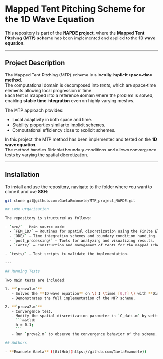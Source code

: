 # Mapped Tent Pitching Scheme for the 1D Wave Equation

This repository is part of the **NAPDE project**, where the **Mapped Tent Pitching (MTP) scheme** has been implemented and applied to the **1D wave equation**.

---

## Project Description

The Mapped Tent Pitching (MTP) scheme is a **locally implicit space-time method**.  
The computational domain is decomposed into *tents*, which are space-time elements allowing local progression in time.  
Each tent is mapped into a reference domain where the problem is solved, enabling **stable time integration** even on highly varying meshes.  

The MTP approach provides:
- Local adaptivity in both space and time.  
- Stability properties similar to implicit schemes.  
- Computational efficiency close to explicit schemes.  

In this project, the MTP method has been implemented and tested on the **1D wave equation**.  
The method handles Dirichlet boundary conditions and allows convergence tests by varying the spatial discretization.

---

## Installation

To install and use the repository, navigate to the folder where you want to clone it and use **SSH**:

```bash
git clone git@github.com:GaetaEmanuele/MTP_project_NAPDE.git

## Code Organization

The repository is structured as follows:

- `src/` – Main source code:
  - `FEM_1D/` – Routines for spatial discretization using the Finite Element Method.  
  - `ODE/` – Time integration schemes and boundary condition handling.  
  - `post_processing/` – Tools for analyzing and visualizing results.  
  - `Tents/` – Construction and management of tents for the mapped scheme.  

- `tests/` – Test scripts to validate the implementation.

---

## Running Tests

Two main tests are included:

1. **`prova1.m`**  
   - Solves the **1D wave equation** on \( I \times [0,T] \) with **Dirichlet boundary conditions**.  
   - Demonstrates the full implementation of the MTP scheme.  

2. **`prova2.m`**  
   - Convergence test.  
   - Modify the spatial discretization parameter in `C_dati.m` by setting:  
     ```matlab
     h = 0.1;
     ```  
   - Run `prova2.m` to observe the convergence behavior of the scheme.

## Authors

- **Emanuele Gaeta** ([GitHub](https://github.com/GaetaEmanuele))
